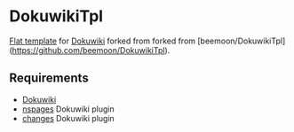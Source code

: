 # DokuwikiTpl

[Flat template](https://www.dokuwiki.org/template:flat) for [Dokuwiki](https://www.dokuwiki.org/) forked from forked from [beemoon/DokuwikiTpl] (https://github.com/beemoon/DokuwikiTpl).

## Requirements

   * [Dokuwiki](https://www.dokuwiki.org/)
   * [nspages](https://www.dokuwiki.org/plugin:nspages) Dokuwiki plugin
   * [changes](https://www.dokuwiki.org/plugin:changes) Dokuwiki plugin

